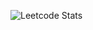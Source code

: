 ![Leetcode Stats]([https://leetcode.card.workers.dev/?username=koder_786&theme=auto](https://leetcode.card.workers.dev/koder_786?theme=nord&font=baloo&extension=activity))

